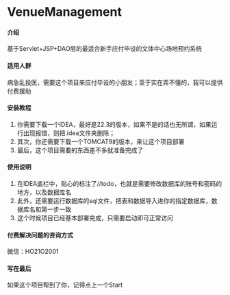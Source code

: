 # VenueManagement

#### 介绍
基于Servlet+JSP+DAO层的最适合新手应付毕设的文体中心场地预约系统

#### 适用人群
病急乱投医，需要这个项目来应付毕设的小朋友；至于实在弄不懂的，我可以提供付费援助


#### 安装教程

1.  你需要下载一个IDEA，最好是22.3的版本，如果不是的话也无所谓，如果运行出现报错，则把.idea文件夹删除；
2.  其次，你还需要下载一个TOMCAT9的版本，来让这个项目部署
3.  最后，这个项目需要的东西差不多就准备完成了

#### 使用说明

1.  在IDEA底栏中，贴心的标注了//todo，也就是需要修改数据库的账号和密码的地方，以及数据库名
2.  此外，还需要运行数据库的sql文件，把表和数据导入进你的指定数据库，数据库名和第一步一致
3.  这个时候项目已经基本部署完成，只需要启动即可正常访问

#### 付费解决问题的咨询方式
微信：HO21O2001

#### 写在最后
如果这个项目帮到了你，记得点上一个Start
